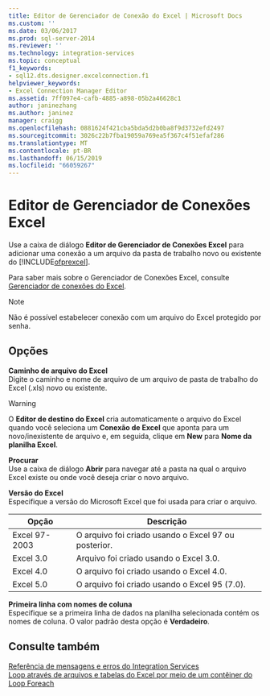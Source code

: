 ```yaml
---
title: Editor de Gerenciador de Conexão do Excel | Microsoft Docs
ms.custom: ''
ms.date: 03/06/2017
ms.prod: sql-server-2014
ms.reviewer: ''
ms.technology: integration-services
ms.topic: conceptual
f1_keywords:
- sql12.dts.designer.excelconnection.f1
helpviewer_keywords:
- Excel Connection Manager Editor
ms.assetid: 7ff097e4-cafb-4885-a898-05b2a46628c1
author: janinezhang
ms.author: janinez
manager: craigg
ms.openlocfilehash: 0881624f421cba5bda5d2b0ba8f9d3732efd2497
ms.sourcegitcommit: 3026c22b7fba19059a769ea5f367c4f51efaf286
ms.translationtype: MT
ms.contentlocale: pt-BR
ms.lasthandoff: 06/15/2019
ms.locfileid: "66059267"
---
```

# <a name="excel-connection-manager-editor"></a>Editor de Gerenciador de Conexões Excel
  Use a caixa de diálogo **Editor de Gerenciador de Conexões Excel** para adicionar uma conexão a um arquivo da pasta de trabalho novo ou existente do [!INCLUDE[ofprexcel](../includes/ofprexcel-md.md)].  
  
 Para saber mais sobre o Gerenciador de Conexões Excel, consulte [Gerenciador de conexões do Excel](connection-manager/excel-connection-manager.md).  
  
> [!NOTE]  
>  Não é possível estabelecer conexão com um arquivo do Excel protegido por senha.  
  
## <a name="options"></a>Opções  
 **Caminho de arquivo do Excel**  
 Digite o caminho e nome de arquivo de um arquivo de pasta de trabalho do Excel (.xls) novo ou existente.  
  
> [!WARNING]  
>  O **Editor de destino do Excel** cria automaticamente o arquivo do Excel quando você seleciona um **Conexão de Excel** que aponta para um novo/inexistente de arquivo e, em seguida, clique em **New** para **Nome da planilha Excel**.  
  
 **Procurar**  
 Use a caixa de diálogo **Abrir** para navegar até a pasta na qual o arquivo Excel existe ou onde você deseja criar o novo arquivo.  
  
 **Versão do Excel**  
 Especifique a versão do Microsoft Excel que foi usada para criar o arquivo.  
  
|Opção|Descrição|  
|------------|-----------------|  
|Excel 97-2003|O arquivo foi criado usando o Excel 97 ou posterior.|  
|Excel 3.0|Arquivo foi criado usando o Excel 3.0.|  
|Excel 4.0|O arquivo foi criado usando o Excel 4.0.|  
|Excel 5.0|O arquivo foi criado usando o Excel 95 (7.0).|  
  
 **Primeira linha com nomes de coluna**  
 Especifique se a primeira linha de dados na planilha selecionada contém os nomes de coluna. O valor padrão desta opção é **Verdadeiro**.  
  
## <a name="see-also"></a>Consulte também  
 [Referência de mensagens e erros do Integration Services](../../2014/integration-services/integration-services-error-and-message-reference.md)   
 [Loop através de arquivos e tabelas do Excel por meio de um contêiner do Loop Foreach](control-flow/foreach-loop-container.md)  
  
  
